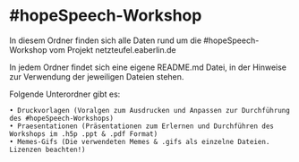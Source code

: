 #hopeSpeech-Workshop
===============
In diesem Ordner finden sich alle Daten rund um die #hopeSpeech-Workshop vom Projekt netzteufel.eaberlin.de

In jedem Ordner findet sich eine eigene README.md Datei, in der Hinweise zur Verwendung der jeweiligen Dateien stehen.

Folgende Unterordner gibt es:

    • Druckvorlagen (Voralgen zum Ausdrucken und Anpassen zur Durchführung des #hopeSpeech-Workshops)
    • Praesentationen (Präsentationen zum Erlernen und Durchführen des Workshops im .h5p .ppt & .pdf Format)
    • Memes-Gifs (Die verwendeten Memes & .gifs als einzelne Dateien. Lizenzen beachten!)
